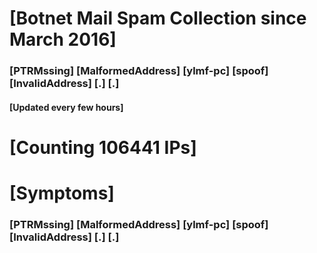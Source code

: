 # [Botnet Mail Spam Collection since March 2016]
### [PTRMssing] [MalformedAddress] [ylmf-pc] [spoof] [InvalidAddress] [.] [.]
#### [Updated every few hours]

# [Counting 106441 IPs]

# [Symptoms] 
###   [PTRMssing] [MalformedAddress] [ylmf-pc] [spoof] [InvalidAddress] [.] [.]
